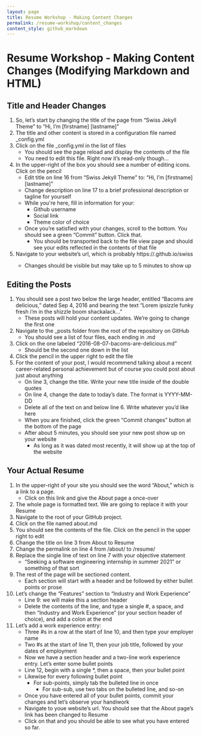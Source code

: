 ```yaml
---
layout: page
title: Resume Workshop - Making Content Changes
permalink: /resume-workshop/content_changes
content_style: github_markdown
---
```


# Resume Workshop - Making Content Changes (Modifying Markdown and HTML)

## Title and Header Changes
1. So, let’s start by changing the title of the page from “Swiss Jekyll Theme” to “Hi, I’m [firstname] [lastname]”
2. The title and other content is stored in a configuration file named _config.yml
3. Click on the file _config.yml in the list of files
    * You should see the page reload and display the contents of the file
    * You need to edit this file. Right now it’s read-only though…
4. In the upper-right of the box you should see a number of editing icons. Click on the pencil
    * Edit title on line 16 from “Swiss Jekyll Theme” to: “Hi, I’m [firstname] [lastname]”
    * Change description on line 17 to a brief professional description or tagline for yourself
    * While you're here, fill in information for your:
        * Github username
        * Social link
        * Theme color of choice
    * Once you’re satisfied with your changes, scroll to the bottom. You should see a green “Commit” button. Click that. 
        * You should be transported back to the file view page and should see your edits reflected in the contents of that file
5. Navigate to your website’s url, which is probably https://<yourusername>.github.io/swiss
    * Changes should be visible but may take up to 5 minutes to show up

## Editing the Posts
1. You should see a post two below the large header, entitled “Bacoms are delicious,” dated Sep 4, 2016 and bearing the text “Lorem ipsizzle funky fresh i’m in the shizzle boom shackalack...”
    * These posts will hold your content updates. We’re going to change the first one
2. Navigate to the _posts folder from the root of the repository on GitHub
    * You should see a list of four files, each ending in .md
3. Click on the one labeled “2016-08-07-bacoms-are-delicious.md”
    * Should be the second one down in the list
4. Click the pencil in the upper right to edit the file
5. For the content of your post, I would recommend talking about a recent career-related personal achievement but of course you could post about just about anything
    * On line 3, change the title. Write your new title inside of the double quotes
    * On line 4, change the date to today’s date. The format is YYYY-MM-DD
    * Delete all of the text on and below line 6. Write whatever you’d like here
    * When you are finished, click the green “Commit changes” button at the bottom of the page
    * After about 5 minutes, you should see your new post show up on your website
        * As long as it was dated most recently, it will show up at the top of the website

## Your Actual Resume
1. In the upper-right of your site you should see the word “About,” which is a link to a page. 
    * Click on this link and give the About page a once-over
2. The whole page is formatted text. We are going to replace it with your Resume
3. Navigate to the root of your GitHub project. 
4. Click on the file named about.md
5. You should see the contents of the file. Click on the pencil in the upper right to edit
6. Change the title on line 3 from About to Resume
7. Change the permalink on line 4 from /about/ to /resume/
8. Replace the single line of text on line 7 with your objective statement
    * “Seeking a software engineering internship in summer 2021” or something of that sort
9. The rest of the page will be sectioned content. 
    * Each section will start with a header and be followed by either bullet points or prose
10. Let’s change the “Features” section to “Industry and Work Experience”
    * Line 9: we will make this a section header
    * Delete the contents of the line, and type a single #, a space, and then “Industry and Work Experience” (or your section header of choice), and add a colon at the end
11. Let’s add a work experience entry:
    * Three #s in a row at the start of line 10, and then type your employer name
    * Two #s at the start of line 11, then your job title, followed by your dates of employment
    * Now we have a section header and a two-line work experience entry. Let’s enter some bullet points
    * Line 12, begin with a single *, then a space, then your bullet point
    * Likewise for every following bullet point
        * For sub-points, simply tab the bulleted line in once
            * For sub-sub, use two tabs on the bulleted line, and so-on
    * Once you have entered all of your bullet points, commit your changes and let’s observe your handiwork
    * Navigate to youe website’s url. You should see that the About page’s link has been changed to Resume
    * Click on that and you should be able to see what you have entered so far. 

